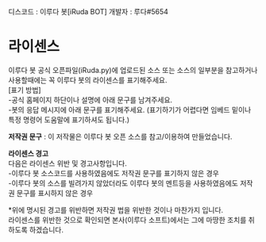 디스코드 : 이루다 봇[iRuda BOT]
개발자 : 루다#5654

# **라이센스**   
이루다 봇 공식 오픈파일(iRuda.py)에 업로드된 소스 또는 소스의 일부분을 참고하거나 사용할때에는 꼭 이루다 봇의 라이센스를 표기해주세요.   
 [표기 방법]   
 -공식 홈페이지 하단이나 설명에 아래 문구를 남겨주세요.   
 -봇의 응답 메시지에 아래 문구를 표기해주세요. (표기하기가 어렵다면 임베드 밑이나 특정 명령어 도움말에 표기하셔도 됩니다.)   
    
 **저작권 문구** : 이 저작물은 이루다 봇 오픈 소스를 참고/이용하여 만들었습니다.   
    
**라이센스 경고**   
다음은 라이센스 위반 및 경고사항입니다.   
 -이루다 봇 소스코드를 사용하였음에도 저작권 문구를 표기하지 않은 경우   
 -이루다 봇의 소스를 빌려가지 않았더라도 이루다 봇의 멘트등을 사용하였음에도 저작권 문구를 표시하지 않은 경우   
    
 *위에 명시된 경고를 위반하면 저작권 법을 위반한 것이나 마찬가지 입니다.   
  라이센스를 위반한 것으로 확인되면 본사(이루다 소프트)에서는 그에 마땅한 조치를 취하도록 하겠습니다.   
